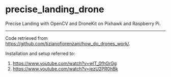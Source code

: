 # precise_landing_drone

Precise Landing with OpenCV and DroneKit on Pixhawk and Raspberry Pi.

-----------------------------------------------------------------------------------------------------------------------------------

Code retrieved from https://github.com/tizianofiorenzani/how_do_drones_work/.


Installation and setup referred to:

1) https://www.youtube.com/watch?v=wlT_0fhGrGg
2) https://www.youtube.com/watch?v=iezU2PR0hBk
